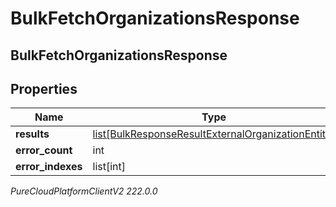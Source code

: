 # BulkFetchOrganizationsResponse

## BulkFetchOrganizationsResponse

## Properties

|Name | Type | Description | Notes|
|------------ | ------------- | ------------- | -------------|
| **results** | [list[BulkResponseResultExternalOrganizationEntity]](BulkResponseResultExternalOrganizationEntity) |  | [optional] |
| **error_count** | int |  | [optional] |
| **error_indexes** | list[int] |  | [optional] |



_PureCloudPlatformClientV2 222.0.0_
